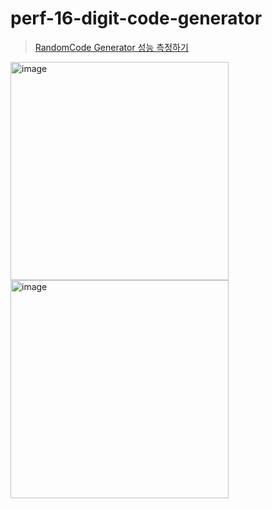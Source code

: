 # perf-16-digit-code-generator

> [RandomCode Generator 성능 측정하기](https://hyune-c.tistory.com/56)

<img width="349" alt="image" src="https://user-images.githubusercontent.com/55722186/211741528-9807ae7c-9731-4535-9b7a-0626fd8fe81f.png">
<img width="349" alt="image" src="https://user-images.githubusercontent.com/55722186/211741611-fd391cb5-f7c5-4314-aee1-dcf8842e8bdf.png">
